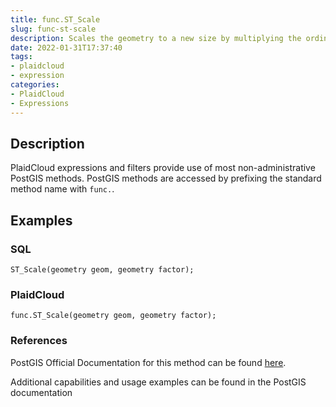 ```yaml
---
title: func.ST_Scale
slug: func-st-scale
description: Scales the geometry to a new size by multiplying the ordinates with the corresponding factor parameters
date: 2022-01-31T17:37:40
tags:
- plaidcloud
- expression
categories:
- PlaidCloud
- Expressions
---
```



## Description


PlaidCloud expressions and filters provide use of most non-administrative PostGIS methods. PostGIS methods are accessed by prefixing the standard method name with `func.`.



## Examples


### SQL



```
ST_Scale(geometry geom, geometry factor);
```


### PlaidCloud



```
func.ST_Scale(geometry geom, geometry factor);
```


### References


PostGIS Official Documentation for this method can be found [here](https://postgis.net/docs/manual-3.1/ST_Scale.html).



Additional capabilities and usage examples can be found in the PostGIS documentation


